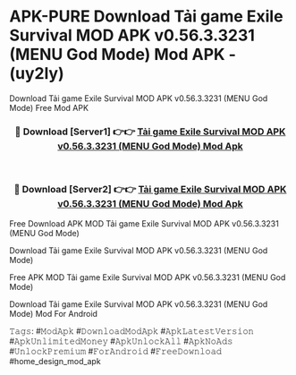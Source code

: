 # APK-PURE Download Tải game Exile Survival MOD APK v0.56.3.3231 (MENU God Mode) Mod APK - (uy2ly)
Download Tải game Exile Survival MOD APK v0.56.3.3231 (MENU God Mode) Free Mod APK

<div align="center">
<h3>🔴 Download [Server1] 👉👉 <a href="https://apk-comot.site?title=Tải_game_Exile_Survival_MOD_APK_v0.56.3.3231_(MENU_God_Mode)">Tải game Exile Survival MOD APK v0.56.3.3231 (MENU God Mode) Mod Apk</a></h3><br>

<h3>🔴 Download [Server2] 👉👉 <a href="https://apk-comot.site?title=Tải_game_Exile_Survival_MOD_APK_v0.56.3.3231_(MENU_God_Mode)">Tải game Exile Survival MOD APK v0.56.3.3231 (MENU God Mode) Mod Apk</a></h3>
</div>


Free Download APK MOD Tải game Exile Survival MOD APK v0.56.3.3231 (MENU God Mode)

Download Tải game Exile Survival MOD APK v0.56.3.3231 (MENU God Mode) 

Free APK MOD Tải game Exile Survival MOD APK v0.56.3.3231 (MENU God Mode) 

Download Tải game Exile Survival MOD APK v0.56.3.3231 (MENU God Mode) Mod For Android

𝚃𝚊𝚐𝚜: #𝙼𝚘𝚍𝙰𝚙𝚔 #𝙳𝚘𝚠𝚗𝚕𝚘𝚊𝚍𝙼𝚘𝚍𝙰𝚙𝚔 #𝙰𝚙𝚔𝙻𝚊𝚝𝚎𝚜𝚝𝚅𝚎𝚛𝚜𝚒𝚘𝚗 #𝙰𝚙𝚔𝚄𝚗𝚕𝚒𝚖𝚒𝚝𝚎𝚍𝙼𝚘𝚗𝚎𝚢 #𝙰𝚙𝚔𝚄𝚗𝚕𝚘𝚌𝚔𝙰𝚕𝚕 #𝙰𝚙𝚔𝙽𝚘𝙰𝚍𝚜 #𝚄𝚗𝚕𝚘𝚌𝚔𝙿𝚛𝚎𝚖𝚒𝚞𝚖 #𝙵𝚘𝚛𝙰𝚗𝚍𝚛𝚘𝚒𝚍 #𝙵𝚛𝚎𝚎𝙳𝚘𝚠𝚗𝚕𝚘𝚊𝚍 #home_design_mod_apk